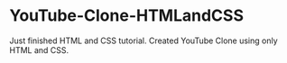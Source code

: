 # YouTube-Clone-HTMLandCSS
Just finished HTML and CSS tutorial. Created YouTube Clone using only HTML and CSS.
